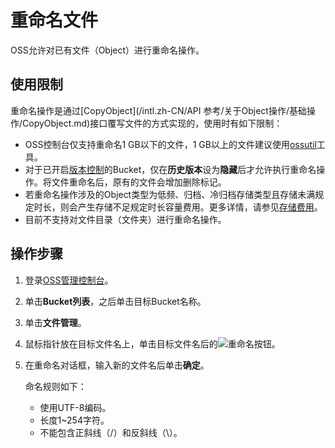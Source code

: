 # 重命名文件

OSS允许对已有文件（Object）进行重命名操作。

## 使用限制

重命名操作是通过[CopyObject](/intl.zh-CN/API 参考/关于Object操作/基础操作/CopyObject.md)接口覆写文件的方式实现的，使用时有如下限制：

-   OSS控制台仅支持重命名1 GB以下的文件，1 GB以上的文件建议使用[ossutil](/intl.zh-CN/常用工具/命令行工具ossutil/常用命令/cp/拷贝文件.md)工具。
-   对于已开启[版本控制](/intl.zh-CN/开发指南/数据安全/版本控制/版本控制介绍.md)的Bucket，仅在**历史版本**设为**隐藏**后才允许执行重命名操作。将文件重命名后，原有的文件会增加删除标记。
-   若重命名操作涉及的Object类型为低频、归档、冷归档存储类型且存储未满规定时长，则会产生存储不足规定时长容量费用。更多详情，请参见[存储费用](/intl.zh-CN/计量计费/计量项和计费项/存储费用.md)。
-   目前不支持对文件目录（文件夹）进行重命名操作。

## 操作步骤

1.  登录[OSS管理控制台](https://oss.console.aliyun.com/)。

2.  单击**Bucket列表**，之后单击目标Bucket名称。

3.  单击**文件管理**。

4.  鼠标指针放在目标文件名上，单击目标文件名后的![重命名](https://static-aliyun-doc.oss-accelerate.aliyuncs.com/assets/img/zh-CN/4614525061/p182159.png)按钮。

5.  在重命名对话框，输入新的文件名后单击**确定**。

    命名规则如下：

    -   使用UTF-8编码。
    -   长度1~254字符。
    -   不能包含正斜线（/）和反斜线（\\）。

